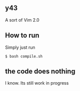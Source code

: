 ## y43

A sort of Vim 2.0

## How to run

Simply just run

```
$ bash compile.sh
```

## the code does nothing

I know. Its still work in progress
